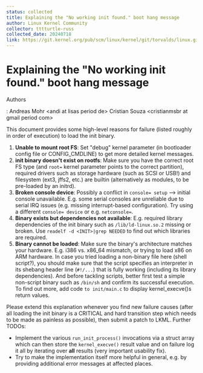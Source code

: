 ```yaml
---
status: collected
title: Explaining the "No working init found." boot hang message
author: Linux Kernel Community
collector: tttturtle-russ
collected_date: 20240718
link: https://git.kernel.org/pub/scm/linux/kernel/git/torvalds/linux.git/tree/Documentation/admin-guide/init.rst
---
```


# Explaining the \"No working init found.\" boot hang message

Authors

:   Andreas Mohr \<andi at lisas period de\> Cristian Souza
    \<cristianmsbr at gmail period com\>

This document provides some high-level reasons for failure (listed
roughly in order of execution) to load the init binary.

1)  **Unable to mount root FS**: Set \"debug\" kernel parameter (in
    bootloader config file or CONFIG_CMDLINE) to get more detailed
    kernel messages.
2)  **init binary doesn\'t exist on rootfs**: Make sure you have the
    correct root FS type (and `root=` kernel parameter points to the
    correct partition), required drivers such as storage hardware (such
    as SCSI or USB!) and filesystem (ext3, jffs2, etc.) are builtin
    (alternatively as modules, to be pre-loaded by an initrd).
3)  **Broken console device**: Possibly a conflict in `console= setup`
    \--\> initial console unavailable. E.g. some serial consoles are
    unreliable due to serial IRQ issues (e.g. missing interrupt-based
    configuration). Try using a different `console= device` or e.g.
    `netconsole=`.
4)  **Binary exists but dependencies not available**: E.g. required
    library dependencies of the init binary such as `/lib/ld-linux.so.2`
    missing or broken. Use `readelf -d <INIT>|grep NEEDED` to find out
    which libraries are required.
5)  **Binary cannot be loaded**: Make sure the binary\'s architecture
    matches your hardware. E.g. i386 vs. x86_64 mismatch, or trying to
    load x86 on ARM hardware. In case you tried loading a non-binary
    file here (shell script?), you should make sure that the script
    specifies an interpreter in its shebang header line (`#!/...`) that
    is fully working (including its library dependencies). And before
    tackling scripts, better first test a simple non-script binary such
    as `/bin/sh` and confirm its successful execution. To find out more,
    add code `to init/main.c` to display kernel_execve()s return values.

Please extend this explanation whenever you find new failure causes
(after all loading the init binary is a CRITICAL and hard transition
step which needs to be made as painless as possible), then submit a
patch to LKML. Further TODOs:

-   Implement the various `run_init_process()` invocations via a struct
    array which can then store the `kernel_execve()` result value and on
    failure log it all by iterating over **all** results (very important
    usability fix).
-   Try to make the implementation itself more helpful in general, e.g.
    by providing additional error messages at affected places.
